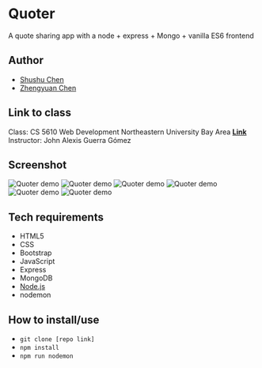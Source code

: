 # Quoter

A quote sharing app with a node + express + Mongo + vanilla ES6 frontend

## Author

- [Shushu Chen](https://vanishima.github.io/index.html)
- [Zhengyuan Chen](https://github.com/butterman0613)

## Link to class

Class: CS 5610 Web Development Northeastern University Bay Area [**Link**](https://johnguerra.co/classes/webDevelopment_fall_2021/)  
Instructor: John Alexis Guerra Gómez

## Screenshot

![Quoter demo](https://github.com/vanishima/Quoter2/blob/main/demo/screenshots/screenshot_hompage.png?raw=true)
![Quoter demo](https://github.com/vanishima/Quoter2/blob/main/demo/screenshots/screenshot_loginmodal.png?raw=true)
![Quoter demo](https://github.com/vanishima/Quoter2/blob/main/demo/screenshots/screenshot_books.png?raw=true)
![Quoter demo](https://github.com/vanishima/Quoter2/blob/main/demo/screenshots/screenshot_authors.png?raw=true)
![Quoter demo](https://github.com/vanishima/Quoter2/blob/main/demo/screenshots/screenshot_authordetails.png?raw=true)
![Quoter demo](https://github.com/vanishima/Quoter2/blob/main/demo/screenshots/screenshot_bookdetails.png?raw=true)

## Tech requirements

- HTML5
- CSS
- Bootstrap
- JavaScript
- Express
- MongoDB
- [Node.js](https://nodejs.org/en/download/)
- nodemon

## How to install/use

- `git clone [repo link]`
- `npm install`
- `npm run nodemon`
